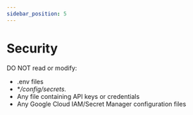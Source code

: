 ```yaml
---
sidebar_position: 5
---
```


# Security

DO NOT read or modify:

- .env files
- \*_/config/secrets._
- Any file containing API keys or credentials
- Any Google Cloud IAM/Secret Manager configuration files
